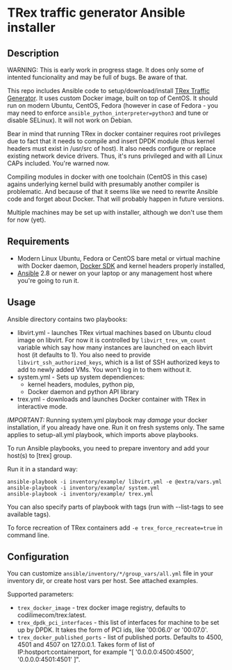 # TRex traffic generator Ansible installer

## Description

WARNING: This is early work in progress stage. It does only some of intented funcionality and may be full of bugs. Be aware of that.

This repo includes Ansible code to setup/download/install [TRex Traffic Generator](https://trex-tgn.cisco.com). It uses custom Docker image, built on top of CentOS. It should run on modern Ubuntu, CentOS, Fedora (however in case of Fedora - you may need to enforce `ansible_python_interpreter=python3` and tune or disable SELinux). It will not work on Debian.

Bear in mind that running TRex in docker container requires root privileges due to fact that it needs to compile and insert DPDK module (thus kernel headers must exist in /usr/src of host). It also needs configure or replace existing network device drivers. Thus, it's runs privileged and with all Linux CAPs included. You're warned now.

Compiling modules in docker with one toolchain (CentOS in this case) agains underlying kernel build with presumably another compiler is problematic. And because of that it seems like we need to rewrite Ansible code and forget about Docker. That will probably happen in future versions.

Multiple machines may be set up with installer, although we don't use them for now (yet).

## Requirements

* Modern Linux Ubuntu, Fedora or CentOS bare metal or virtual machine with Docker daemon, [Docker SDK](https://docker-py.readthedocs.io/en/stable/) and kernel headers properly installed,
* [Ansible](https://www.ansible.com/) 2.8 or newer on your laptop or any management host where you're going to run it.

## Usage

Ansible directory contains two playbooks:

* libvirt.yml - launches TRex virtual machines based on Ubuntu cloud image on libvirt. For now it is controlled by `libvirt_trex_vm_count` variable which say how many instances are launched on each libvirt host (it defaults to 1). You also need to provide `libvirt_ssh_authorized_keys`, which is a list of SSH authorized keys to add to newly added VMs. You won't log in to them without it.
* system.yml - Sets up system dependiences:
  * kernel headers, modules, python pip,
  * Docker daemon and python API library
* trex.yml - downloads and launches Docker container with TRex in interactive mode.

*IMPORTANT:* Running system.yml playbook may *damage* your docker installation, if you already have one. Run it on fresh systems only. The same applies to setup-all.yml playbook, which imports above playbooks.

To run Ansible playbooks, you need to prepare inventory and add your host(s) to [trex] group.

Run it in a standard way:

    ansible-playbook -i inventory/example/ libvirt.yml -e @extra/vars.yml
    ansible-playbook -i inventory/example/ system.yml
    ansible-playbook -i inventory/example/ trex.yml

You can also specify parts of playbook with tags (run with --list-tags to see available tags).

To force recreation of TRex containers add `-e trex_force_recreate=true` in command line.

## Configuration

You can customize `ansible/inventory/*/group_vars/all.yml` file in your inventory dir, or create host vars per host. See attached examples.

Supported parameters:

* `trex_docker_image` - trex docker image registry, defaults to codilimecom/trex:latest.
* `trex_dpdk_pci_interfaces` - this list of interfaces for machine to be set up by DPDK. It takes the form of PCI ids, like '00:06.0' or '00:07.0'.
* `trex_docker_published_ports` - list of published ports. Defaults to 4500, 4501 and 4507 on 127.0.0.1. Takes form of list of IP:hostport:containerport, for example "[ '0.0.0.0:4500:4500', '0.0.0.0:4501:4501' ]".
